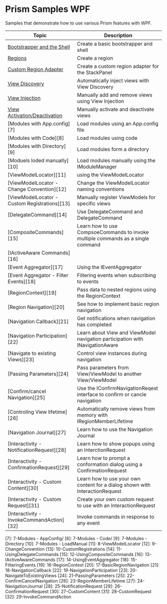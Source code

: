 # Prism Samples WPF
Samples that demonstrate how to use various Prism features with WPF.

| Topic | Description |
-----------|-------------|
| [Bootstrapper and the Shell][1] | Create a basic bootstrapper and shell |
| [Regions][2] | Create a region |
| [Custom Region Adapter][3] | Create a custom region adapter for the StackPanel |
| [View Discovery][4] | Automatically inject views with View Discovery |
| [View Injection][5] | Manually add and remove views using View Injection |
| [View Activation/Deactivation][6] | Manually activate and deactivate views |
| [Modules with App.config][7] | Load modules using an App.config file |
| [Modules with Code][8] | Load modules using code |
| [Modules with Directory][9] | Load modules form a directory |
| [Moduels loded manually][10] | Load modules manually using the IModuleManager |
| [ViewModelLocator][11] | using the ViewModelLocator |
| [ViewModelLocator - Change Convention][12] | Change the ViewModelLocator naming conventions |
| [ViewModelLocator - Custom Registrations][13] | Manually register ViewModels for specific views |
| [DelegateCommand][14] | Use DelegateCommand and DelegateCommand<T> |
| [CompositeCommands][15] | Learn how to use CompsoeCommands to invoke multiple commands as a single command |
| [IActiveAware Commands][16] | | Make your commands IActiveAware to invoke only the active command |
| [Event Aggregator][17] | Using the IEventAggregator |
| [Event Aggregator - Filter Events][18] | Filtering events when subscribing to events |
| [RegionContext][19] | Pass data to nested regions using the RegionContext |
| [Region Navigation][20] | See how to implement basic region navigation |
| [Navigation Callback][21] | Get notifications when navigation has completed |
| [Navigation Participation][22] | Learn about View and ViewModel navigation participation with INavigationAware |
| [Navigate to existing Views][23] | Control view instances during navigation |
| [Passing Parameters][24] | Pass parameters from View/ViewModel to another View/ViewModel |
| [Confirm/cancel Navigation][25] | Use the IConfirmNavigationReqest interface to confirm or cancle navigation |
| [Controllng View lifetime][26] | Automatically remove views from memory with IRegionMemberLifetime |
| [Navigation Journal][27] | Learn how to use the Navigation Journal |
| [Interactivity - NotificationRequest][28] | Learn how to show popups using an InterctionRequest |
| [Interactivity - ConfirmationRequest][29] | Learn how to prompt a conformation dialog using a ConfirmationRequest |
| [Interactivity - Custom Content][30] | Learn how to use your own content for a dialog shown with InteractionRequest |
| [Interactivity - Custom Request][31] | Create your own custom request to use with an InteractionRequest |
| [Interactivity - InvokeCommandAction][32] | Invoke commands in response to any event |


[1]: 1-BootstrapperShell/
[2]: 2-Regions/
[3]: 3-CustomRegions/
[4]: 4-ViewDiscovery/
[5]: 5-ViewInjection/
[6]: 6-ViewActivationDeactivation/
[7]: 7-Modules - AppConfig/
[8]: 7-Modules - Code/
[9]: 7-Modules - Directory
[10]: 7-Modules - LoadManual
[11]: 8-ViewModelLocator
[12]: 9-ChangeConvention
[13]: 10-CustomRegistrations
[14]: 11-UsingDelegateCommands
[15]: 12-UsingCompositeCommands
[16]: 13-IActiveAwareCommands
[17]: 14-UsingEventAggregator
[18]: 15-FilteringEvents
[19]: 16-RegionContext
[20]: 17-BasicRegionNavigation
[21]: 18-NavigationCallback
[22]: 19-NavigationParticipation
[23]: 20-NavigateToExistingViews
[24]: 21-PassingParameters
[25]: 22-ConfirmCancelNavigation
[26]: 23-RegionMemberLifetime
[27]: 24-NavigationJournal
[28]: 25-NotificationRequest
[29]: 26-ConfirmationRequest
[30]: 27-CustomContent
[31]: 28-CustomRequest
[32]: 29-InvokeCommandAction
